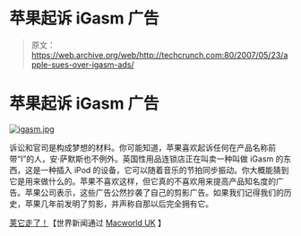 # 苹果起诉 iGasm 广告

> 原文：<https://web.archive.org/web/http://techcrunch.com:80/2007/05/23/apple-sues-over-igasm-ads/>

# 苹果起诉 iGasm 广告

[![igasm.jpg](img/d507df063d1c5f6402d6485234ec628c.png)](https://web.archive.org/web/20200923052415/http://old.crunchgear.com/wp-content/uploads/igasm.jpg "igasm.jpg")

诉讼和官司是构成梦想的材料。你可能知道，苹果喜欢起诉任何在产品名称前带“I”的人，安·萨默斯也不例外。英国性用品连锁店正在叫卖一种叫做 iGasm 的东西，这是一种插入 iPod 的设备，它可以随着音乐的节拍同步振动。你大概能猜到它是用来做什么的。苹果不喜欢这样，但它真的不喜欢用来提高产品知名度的广告。苹果公司表示，这些广告公然抄袭了自己的剪影广告。如果我们记得我们的历史，苹果几年前发明了剪影，并声称自那以后完全拥有它。

[荚它走了！](https://web.archive.org/web/20200923052415/http://www.newsoftheworld.co.uk/ipod_1405.shtml)【世界新闻通过 [Macworld UK](https://web.archive.org/web/20200923052415/http://www.macworld.co.uk/news/index.cfm?RSS&newsID=18110) 】